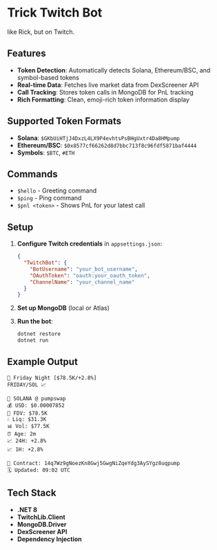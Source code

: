 # Trick Twitch Bot

like Rick, but on Twitch.

## Features

- **Token Detection**: Automatically detects Solana, Ethereum/BSC, and symbol-based tokens
- **Real-time Data**: Fetches live market data from DexScreener API
- **Call Tracking**: Stores token calls in MongoDB for PnL tracking
- **Rich Formatting**: Clean, emoji-rich token information display

## Supported Token Formats

- **Solana**: `$GKbUiHTjJ4DxzL4LX9P4evhtsPsBHgUxtr4Da8HMpump`
- **Ethereum/BSC**: `$0x8577cf66262d8d7bbc713f8c96fdf5871baf4444`
- **Symbols**: `$BTC`, `#ETH`

## Commands

- `$hello` - Greeting command
- `$ping` - Ping command
- `$pnl <token>` - Shows PnL for your latest call

## Setup

1. **Configure Twitch credentials** in `appsettings.json`:
   ```json
   {
     "TwitchBot": {
       "BotUsername": "your_bot_username",
       "OAuthToken": "oauth:your_oauth_token",
       "ChannelName": "your_channel_name"
     }
   }
   ```

2. **Set up MongoDB** (local or Atlas)

3. **Run the bot**:
   ```bash
   dotnet restore
   dotnet run
   ```

## Example Output

```
🚀 Friday Night [$78.5K/+2.8%]
FRIDAY/SOL 📈

🔗 SOLANA @ pumpswap
💰 USD: $0.00007852
💎 FDV: $78.5K
💧 Liq: $31.3K
📊 Vol: $77.5K
⏰ Age: 2m
📈 24H: +2.8%
📈 1H: +2.8%

🔗 Contract: 14q7Wz9gNoezKn8Gwj5GwgNiZqeYdg3AySYgz8uqpump
🗓️ Updated: 09:02 UTC
```

## Tech Stack

- **.NET 8**
- **TwitchLib.Client**
- **MongoDB.Driver**
- **DexScreener API**
- **Dependency Injection**

